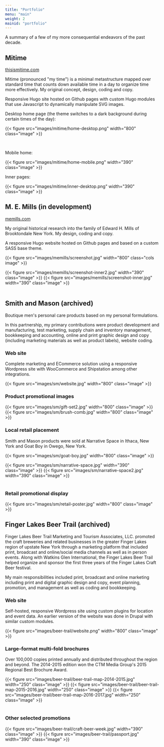 ```yaml
---
title: "Portfolio"
menu: "main"
weight: 2
mainid: "portfolio"
---
```


A summary of a few of my more consequential endeavors of the past decade.

## Mitime

[thisismitime.com](http://thisismitime.com) 

Mitime (pronounced "my time") is a minimal metastructure mapped over standard time that counts down available time in a day to organize time more effectively. My original concept, design, coding and copy.

Responsive Hugo site hosted on Github pages with custom Hugo modules that use Javascript to dynamically manipulate SVG images.

Desktop home page (the theme switches to a dark background during certain times of the day): 

{{< figure src="images/mitime/home-desktop.png" width="800" class="image" >}}

<br/>

<div class="cols">
    <div>
        <p>Mobile home:</p>
        {{< figure src="images/mitime/home-mobile.png" width="390" class="image" >}}
    </div>
    <div>
        <p>Inner pages:</p>
        {{< figure src="images/mitime/inner-desktop.png" width="390" class="image" >}}
    </div>
</div>

## M. E. Mills (in development)
 
[memills.com](http://memills.com)

My original historical research into the family of Edward H. Mills of Brooktondale New York. My design, coding and copy.

A responsive Hugo website hosted on Github pages and based on a custom SASS base theme.

{{< figure src="images/memills/screenshot.jpg" width="800" class="cols image" >}}

<div class="cols">
    {{< figure src="images/memills/screenshot-inner2.jpg" width="390" class="image" >}}
    {{< figure src="images/memills/screenshot-inner.jpg" width="390" class="image" >}}
</div>

<br/>

## Smith and Mason (archived)

Boutique men's personal care products based on my personal formulations.

In this partnership, my primary contributions were product development and manufacturing, test marketing, supply chain and inventory management, bookkeeping and accounting, online and print graphic design and copy (including marketing materials as well as product labels), website coding.

### Web site

Complete marketing and ECommerce solution using a responsive Wordpress site with WooCommerce and Shipstation among other integrations. 

{{< figure src="images/sm/website.jpg" width="800" class="image" >}}

### Product promotional images

{{< figure src="images/sm/gift-set2.jpg" width="800" class="image" >}}
{{< figure src="images/sm/brush-comb.jpg" width="800" class="image" >}}

### Local retail placement

Smith and Mason products were sold at Narrative Space in Ithaca, New York and Goat Boy in Owego, New York.

{{< figure src="images/sm/goat-boy.jpg" width="800" class="image" >}}

<div class="cols">
    {{< figure src="images/sm/narrative-space.jpg" width="390" class="image" >}}
    {{< figure src="images/sm/narrative-space2.jpg" width="390" class="image" >}}
</div>

<br/>

### Retail promotional display

{{< figure src="images/sm/retail-poster.jpg" width="800" class="image" >}}

## Finger Lakes Beer Trail (archived)

Finger Lakes Beer Trail Marketing and Tourism Associates, LLC. promoted the craft breweries and related businesses in the greater Finger Lakes region of upstate New York through a marketing platform that included print, broadcast and online/social media channels as well as in person events. Along with Watkins Glen International, the Finger Lakes Beer Trail helped organize and sponsor the first three years of the Finger Lakes Craft Beer festival.

My main responsibilities included print, broadcast and online marketing including print and digital graphic design and copy, event planning, promotion, and management as well as coding and bookkeeping.

### Web site

Self-hosted, responsive Wordpress site using custom plugins for location and event data. An earlier version of the website was done in Drupal with similar custom modules. 

{{< figure src="images/beer-trail/website.png" width="800" class="image" >}} 

### Large-format multi-fold brochures

Over 100,000 copies printed annually and distributed throughout the region and beyond. The 2014-2015 edition won the CTM Media Group's 2015 Regional Best Brochure Award. 

<div class="cols">
    {{< figure src="images/beer-trail/beer-trail-map-2014-2015.jpg" width="250" class="image" >}} 
    {{< figure src="images/beer-trail/beer-trail-map-2015-2016.jpg" width="250" class="image" >}} 
    {{< figure src="images/beer-trail/beer-trail-map-2016-2017.jpg" width="250" class="image" >}}
</div>

<br/>

### Other selected promotions

<div class="cols">
    {{< figure src="images/beer-trail/craft-beer-week.jpg" width="390" class="image" >}} 
    {{< figure src="images/beer-trail/passport.jpg" width="390" class="image" >}} 
</div>


